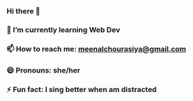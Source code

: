 ### Hi there 👋

### 🌱 I’m currently learning Web Dev
###  📫 How to reach me: meenalchourasiya@gmail.com
### 😄 Pronouns: she/her
### ⚡ Fun fact: I sing better when am distracted

